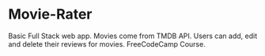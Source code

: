 # Movie-Rater
Basic Full Stack web app. 
Movies come from TMDB API. Users can add, edit and delete their reviews for movies.
FreeCodeCamp Course.
